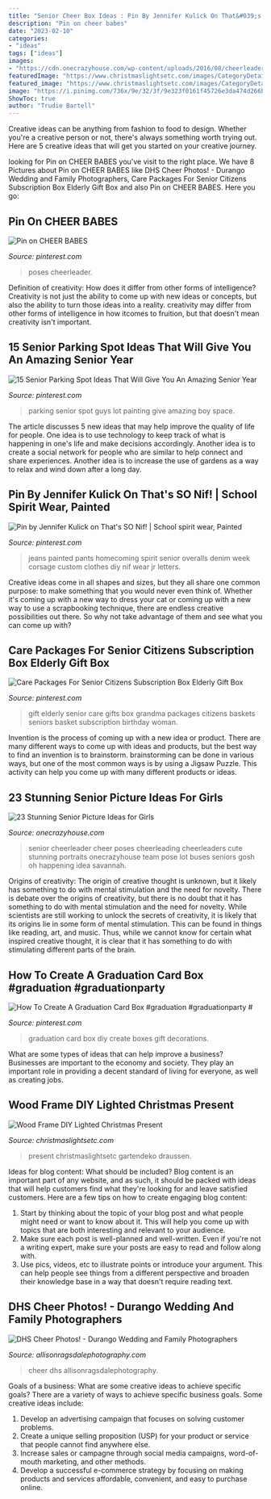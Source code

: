 ```yaml
---
title: "Senior Cheer Box Ideas : Pin By Jennifer Kulick On That&#039;s So Nif!"
description: "Pin on cheer babes"
date: "2023-02-10"
categories:
- "ideas"
tags: ["ideas"]
images:
- "https://cdn.onecrazyhouse.com/wp-content/uploads/2016/08/cheerleader-picture.jpg"
featuredImage: "https://www.christmaslightsetc.com/images/CategoryDetail/39518/diy-outdoor-christmas-presents-8676.jpg"
featured_image: "https://www.christmaslightsetc.com/images/CategoryDetail/39518/diy-outdoor-christmas-presents-8676.jpg"
image: "https://i.pinimg.com/736x/9e/32/3f/9e323f0161f45726e3da474d266b5915.jpg"
ShowToc: true
author: "Trudie Bartell"
---
```



Creative ideas can be anything from fashion to food to design. Whether you're a creative person or not, there's always something worth trying out. Here are 5 creative ideas that will get you started on your creative journey.

	

		
looking for Pin on CHEER BABES you've visit to the right place. We have 8 Pictures about Pin on CHEER BABES like DHS Cheer Photos! - Durango Wedding and Family Photographers, Care Packages For Senior Citizens Subscription Box Elderly Gift Box and also Pin on CHEER BABES. Here you go:
		
    
## Pin On CHEER BABES

<img loading=lazy src="https://i.pinimg.com/736x/0e/2a/34/0e2a3446ba70e90b788e9266592b55e8.jpg" onerror="this.onerror=null;this.src='https://tse3.mm.bing.net/th?id=OIP.EHeItc-RQ_qL4p5VM8h46AHaJ9&amp;pid=15.1';" alt="Pin on CHEER BABES">

_Source: pinterest.com_

>poses cheerleader. 

	

Definition of creativity: How does it differ from other forms of intelligence?
Creativity is not just the ability to come up with new ideas or concepts, but also the ability to turn those ideas into a reality. creativity may differ from other forms of intelligence in how itcomes to fruition, but that doesn't mean creativity isn't important.

    
## 15 Senior Parking Spot Ideas That Will Give You An Amazing Senior Year

<img loading=lazy src="https://i.pinimg.com/736x/31/22/d0/3122d0a404c16d40d6bb7c9f4997120e.jpg" onerror="this.onerror=null;this.src='https://tse2.mm.bing.net/th?id=OIP.vs2HgvtCwImMUWLl4-nx5QHaJ3&amp;pid=15.1';" alt="15 Senior Parking Spot Ideas That Will Give You An Amazing Senior Year">

_Source: pinterest.com_

>parking senior spot guys lot painting give amazing boy space. 

	

The article discusses 5 new ideas that may help improve the quality of life for people. One idea is to use technology to keep track of what is happening in one's life and make decisions accordingly. Another idea is to create a social network for people who are similar to help connect and share experiences. Another idea is to increase the use of gardens as a way to relax and wind down after a long day.

    
## Pin By Jennifer Kulick On That&#039;s SO Nif! | School Spirit Wear, Painted

<img loading=lazy src="https://i.pinimg.com/736x/fb/35/78/fb3578b70b0a4eb2f90e2909ea394895--homecoming-corsage-homecoming-week.jpg" onerror="this.onerror=null;this.src='https://tse4.mm.bing.net/th?id=OIP.NF-_Mg1rsWE_90cZpaACQwHaJ3&amp;pid=15.1';" alt="Pin by Jennifer Kulick on That&#039;s SO Nif! | School spirit wear, Painted">

_Source: pinterest.com_

>jeans painted pants homecoming spirit senior overalls denim week corsage custom clothes diy nif wear jr letters. 

	

Creative ideas come in all shapes and sizes, but they all share one common purpose: to make something that you would never even think of. Whether it's coming up with a new way to dress your cat or coming up with a new way to use a scrapbooking technique, there are endless creative possibilities out there. So why not take advantage of them and see what you can come up with?

    
## Care Packages For Senior Citizens Subscription Box Elderly Gift Box

<img loading=lazy src="https://i.pinimg.com/736x/75/f9/00/75f9003114533522334b3132798bf5fe.jpg" onerror="this.onerror=null;this.src='https://tse3.mm.bing.net/th?id=OIP.S6omUCBpveESTLPv2pqD-gHaHa&amp;pid=15.1';" alt="Care Packages For Senior Citizens Subscription Box Elderly Gift Box">

_Source: pinterest.com_

>gift elderly senior care gifts box grandma packages citizens baskets seniors basket subscription birthday woman. 

	

Invention is the process of coming up with a new idea or product. There are many different ways to come up with ideas and products, but the best way to find an invention is to brainstorm. brainstorming can be done in various ways, but one of the most common ways is by using a Jigsaw Puzzle. This activity can help you come up with many different products or ideas.

    
## 23 Stunning Senior Picture Ideas For Girls

<img loading=lazy src="https://cdn.onecrazyhouse.com/wp-content/uploads/2016/08/cheerleader-picture.jpg" onerror="this.onerror=null;this.src='https://tse2.mm.bing.net/th?id=OIP.1z1uG-Hh370Qrnw2DCwNLAHaLH&amp;pid=15.1';" alt="23 Stunning Senior Picture Ideas for Girls">

_Source: onecrazyhouse.com_

>senior cheerleader cheer poses cheerleading cheerleaders cute stunning portraits onecrazyhouse team pose lot buses seniors gosh oh happening idea savannah. 

	

Origins of creativity: The origin of creative thought is unknown, but it likely has something to do with mental stimulation and the need for novelty.
There is debate over the origins of creativity, but there is no doubt that it has something to do with mental stimulation and the need for novelty. While scientists are still working to unlock the secrets of creativity, it is likely that its origins lie in some form of mental stimulation. This can be found in things like reading, art, and music. Thus, while we cannot know for certain what inspired creative thought, it is clear that it has something to do with stimulating different parts of the brain.

    
## How To Create A Graduation Card Box #graduation #graduationparty #

<img loading=lazy src="https://i.pinimg.com/736x/9e/32/3f/9e323f0161f45726e3da474d266b5915.jpg" onerror="this.onerror=null;this.src='https://tse3.mm.bing.net/th?id=OIP.vYrOh548ZiHzc6tBazwa6AHaLG&amp;pid=15.1';" alt="How To Create A Graduation Card Box #graduation #graduationparty #">

_Source: pinterest.com_

>graduation card box diy create boxes gift decorations. 

	

What are some types of ideas that can help improve a business?
Businesses are important to the economy and society. They play an important role in providing a decent standard of living for everyone, as well as creating jobs.

    
## Wood Frame DIY Lighted Christmas Present

<img loading=lazy src="https://www.christmaslightsetc.com/images/CategoryDetail/39518/diy-outdoor-christmas-presents-8676.jpg" onerror="this.onerror=null;this.src='https://tse2.mm.bing.net/th?id=OIP.uQKdCiidfV5OzHH8ZA9-yQHaE8&amp;pid=15.1';" alt="Wood Frame DIY Lighted Christmas Present">

_Source: christmaslightsetc.com_

>present christmaslightsetc gartendeko draussen. 

	

Ideas for blog content: What should be included?
Blog content is an important part of any website, and as such, it should be packed with ideas that will help customers find what they're looking for and leave satisfied customers. Here are a few tips on how to create engaging blog content:
1. Start by thinking about the topic of your blog post and what people might need or want to know about it. This will help you come up with topics that are both interesting and relevant to your audience. 
2. Make sure each post is well-planned and well-written. Even if you're not a writing expert, make sure your posts are easy to read and follow along with. 
3. Use pics, videos, etc to illustrate points or introduce your argument. This can help people see things from a different perspective and broaden their knowledge base in a way that doesn't require reading text. 

    
## DHS Cheer Photos! - Durango Wedding And Family Photographers

<img loading=lazy src="https://allisonragsdalephotography.com/wp-content/uploads/2015/03/DSC3678-1024x731.jpg" onerror="this.onerror=null;this.src='https://tse2.mm.bing.net/th?id=OIP.hyphIzAffshCPQWjTI1UbwHaFS&amp;pid=15.1';" alt="DHS Cheer Photos! - Durango Wedding and Family Photographers">

_Source: allisonragsdalephotography.com_

>cheer dhs allisonragsdalephotography. 

	

Goals of a business: What are some creative ideas to achieve specific goals?
There are a variety of ways to achieve specific business goals. Some creative ideas include:
1. Develop an advertising campaign that focuses on solving customer problems.
2. Create a unique selling proposition (USP) for your product or service that people cannot find anywhere else.
3. Increase sales or campagne through social media campaigns, word-of-mouth marketing, and other methods. 
4. Develop a successful e-commerce strategy by focusing on making products and services affordable, convenient, and easy to purchase online.

